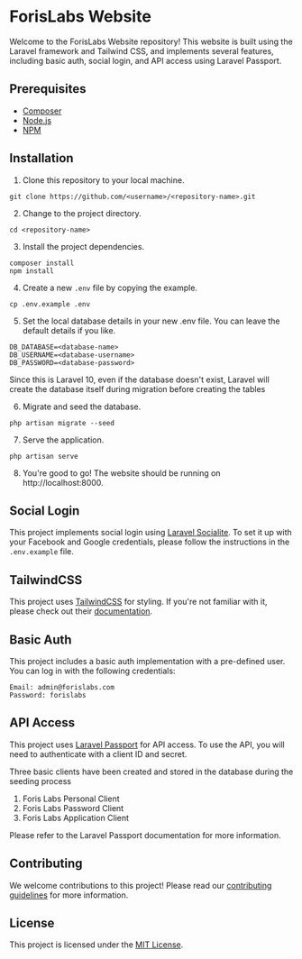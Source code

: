 # ForisLabs  Website

Welcome to the ForisLabs  Website repository! This website is built using the Laravel framework and Tailwind CSS,  and implements several features, including basic auth, social login, and API access using Laravel Passport.

## Prerequisites
- [Composer](https://getcomposer.org/)
- [Node.js](https://nodejs.org/)
- [NPM](https://www.npmjs.com/)

## Installation

1. Clone this repository to your local machine.
```
git clone https://github.com/<username>/<repository-name>.git
```
2. Change to the project directory.
```
cd <repository-name>
```
3. Install the project dependencies.
```
composer install
npm install
```
4. Create a new `.env` file by copying the example.
```
cp .env.example .env
```
5. Set the local database details in your new .env file. You can leave the default details if you like. 
```
DB_DATABASE=<database-name>
DB_USERNAME=<database-username>
DB_PASSWORD=<database-password>
```
Since this is Laravel 10, even if the database doesn't exist, Laravel will create the database itself during migration before creating the tables

6. Migrate and seed the database.
```
php artisan migrate --seed
```
7. Serve the application.
 ```
 php artisan serve
 ```
8. You're good to go! The website should be running on http://localhost:8000.

## Social Login

This project implements social login using [Laravel Socialite](https://laravel.com/docs/10.x/socialite). To set it up with your Facebook and Google credentials, please follow the instructions in the `.env.example` file.

## TailwindCSS

This project uses [TailwindCSS](https://tailwindcss.com/) for styling. If you're not familiar with it, please check out their [documentation](https://tailwindcss.com/docs).

## Basic Auth

This project includes a basic auth implementation with a pre-defined user. You can log in with the following credentials:
```
Email: admin@forislabs.com
Password: forislabs
```

## API Access

This project uses [Laravel Passport](https://laravel.com/docs/10.x/passport) for API access. To use the API, you will need to authenticate with a client ID and secret.

Three basic clients have been created and stored in the database during the seeding process 
1. Foris Labs Personal Client
2. Foris Labs Password Client
3. Foris Labs Application Client

Please refer to the Laravel Passport documentation for more information.

## Contributing

We welcome contributions to this project! Please read our [contributing guidelines](CONTRIBUTING.md) for more information.

## License

This project is licensed under the [MIT License](LICENSE).


